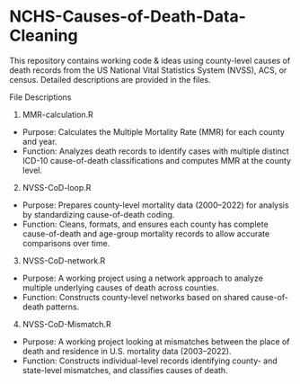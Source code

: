 # NCHS-Causes-of-Death-Data-Cleaning

This repository contains working code & ideas using county-level causes of death records from the US National Vital Statistics System (NVSS), ACS, or census.
Detailed descriptions are provided in the files.

File Descriptions
1. MMR-calculation.R
  - Purpose: Calculates the Multiple Mortality Rate (MMR) for each county and year.
  - Function: Analyzes death records to identify cases with multiple distinct ICD-10 cause-of-death classifications and computes MMR at the county level.

2. NVSS-CoD-loop.R
  - Purpose: Prepares county-level mortality data (2000–2022) for analysis by standardizing cause-of-death coding.
  - Function: Cleans, formats, and ensures each county has complete cause-of-death and age-group mortality records to allow accurate comparisons over time.
    
3. NVSS-CoD-network.R
  - Purpose: A working project using a network approach to analyze multiple underlying causes of death across counties.
  - Function: Constructs county-level networks based on shared cause-of-death patterns.

4. NVSS-CoD-Mismatch.R
  - Purpose: A working project looking at mismatches between the place of death and residence in U.S. mortality data (2003–2022).
  - Function: Constructs individual-level records identifying county- and state-level mismatches, and classifies causes of death.
